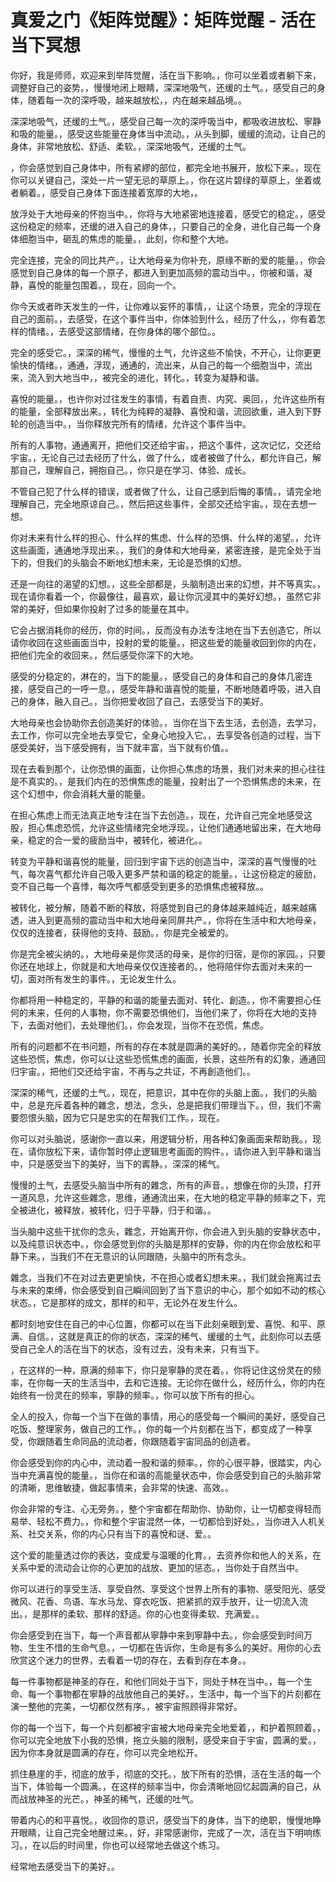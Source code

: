 # 真爱之门《矩阵觉醒》：矩阵觉醒 - 活在当下冥想

你好，我是师师，欢迎来到举阵觉醒，活在当下影响。，你可以坐着或者躺下来，调整好自己的姿势。，慢慢地闭上眼睛，深深地吸气，还缓的土气。，感受自己的身体，随着每一次的深呼吸，越来越放松，，内在越来越品境。。

深深地吸气，还缓的土气。，感受自己每一次的深呼吸当中，都吸收进放松、寧静和吸的能量。，感受这些能量在身体当中流动。，从头到脚，缓缓的流动，让自己的身体，非常地放松、舒适、柔软。，深深地吸气，还缓的土气。

，你会感觉到自己身体中，所有紧繆的部位，都完全地书展开，放松下来。，现在你可以关键自己，深处一片一望无忌的草原上。，你在这片碧绿的草原上，坐着或者躺着。，感受自己身体下面连接着宽厚的大地，。

放浮处于大地母亲的怀抱当中。，你将与大地紧密地连接着，感受它的稳定。，感受这份稳定的频率，还缓的进入自己的身体，，只要自己的全身，进化自己每一个身体细胞当中，砸乱的焦虑的能量。，此刻，你和整个大地。

完全连接，完全的同比共产。，让大地母亲为你补充，原缘不断的爱的能量。，你会感觉到自己身体的每一个原子，都进入到更加高频的震动当中。，你被和谐，凝静，喜悅的能量包围着。，现在，回向一个。

你今天或者昨天发生的一件，让你难以妄怀的事情，，让这个场景，完全的浮现在自己的面前。，去感受，在这个事件当中，你体验到什么，经历了什么，，你有着怎样的情绪。，去感受这部情绪，在你身体的哪个部位。。

完全的感受它。，深深的稀气，慢慢的土气，允许这些不愉快，不开心，让你更更愉快的情绪。，通通，浮现，通通的，流出来，从自己的每一个细胞当中，流出来，流入到大地当中，，被完全的进化，转化。，转变为凝静和谐。

喜悅的能量。，也许你对过往发生的事情，有着自责、内究、奥回，，允许这些所有的能量，全部释放出来。，转化为纯粹的凝静、喜悅和谐，流回欲重，进入到下野轮的创造当中。，当你释放完所有的情绪，允许这个事件当中。

所有的人事物，通通离开，把他们交还给宇宙。，把这个事件，这次记忆，交还给宇宙。，无论自己过去经历了什么，做了什么，或者被做了什么，都允许自己，解那自己，理解自己，拥抱自己。，你只是在学习、体验、成长。

不管自己犯了什么样的错误，或者做了什么，让自己感到后悔的事情。，请完全地理解自己，完全地原谅自己。，然后把这些事件，全部交还给宇宙。，现在去想一想。

你对未来有什么样的担心、什么样的焦虑、什么样的恐惧、什么样的渴望。，允许这些画面，通通地浮现出来。，我们的身体和大地母亲，紧密连接，是完全处于当下的，但我们的头脑会不断地幻想未来，无论是恐惧的幻想。

还是一向往的渴望的幻想。，这些全部都是，头脑制造出来的幻想，并不等真实。，现在请你看着一个，你最像往，最喜欢，最让你沉浸其中的美好幻想。，虽然它非常的美好，但如果你投射了过多的能量在其中。

它会占据消耗你的经历，你的时间。，反而没有办法专注地在当下去创造它，所以请你收回在这些画面当中，投射的爱的能量。，把这些爱的能量收回到你的内在，把他们完全的收回来。，然后感受你深下的大地。

感受的分稳定的，淋在的，当下的能量。，感受自己的身体和自己的身体几密连接，感受自己的一呼一息。，感受年静和谐喜悅的能量，不断地随着呼吸，进入自己的身体，融入自己。，当你把爱收回了自己，去感受当下的美好。

大地母亲也会协助你去创造美好的体验。，当你在当下去生活，去创造，去学习，去工作，你可以完全地去享受它，全身心地投入它。，去享受各创造的过程，当下感受美好，当下感受拥有，当下就丰富，当下就有价值。。

现在去看到那个，让你恐惧的画面，让你担心焦虑的场景，我们对未来的担心往往是不真实的。，是我们内在的恐惧焦虑的能量，投射出了一个恐惧焦虑的未来，在这个幻想中，你会消耗大量的能量。

在担心焦虑上而无法真正地专注在当下去创造。，现在，允许自己完全地感受这股，担心焦虑恐慌，允许这些情绪完全地浮现。，让他们通通地留出来，在大地母亲，稳定的合一爱的疲励当中，被转化，被进化。。

转变为平静和谐喜悦的能量，回归到宇宙下远的创造当中，深深的喜气慢慢的吐气，每次喜气都允许自己吸入更多严禁和谐的稳定的能量。，让这份稳定的疲励，变不自己每一个喜悸，每次呼气都感受到更多的恐惧焦虑被释放。。

被转化，被分解，随着不断的释放，将感觉到自己的身体越来越纯近，越来越痛透，进入到更高频的震动当中和大地母亲同屏共产。，你将在生活中和大地母亲，仅仅的连接者，获得他的支持、鼓励。，你是完全被爱的。

你是完全被尖纳的。，大地母亲是你灵活的母亲，是你的归宿，是你的家园。，只要你还在地球上，你就是和大地母亲仅仅连接者的。，他将陪伴你去面对未来的一切，面对所有发生的事件。，无论发生什么。

你都将用一种稳定的，平静的和谐的能量去面对、转化、創造。，你不需要担心任何的未来，任何的人事物，你不需要恐惧他们，当他们来了，你将在大地的支持下，去面对他们，去处理他们。，你会发现，当你不在恐慌，焦虑。

所有的问题都不在书问题，所有的存在本就是圆满的美好的。，随着你完全的释放这些恐慌，焦虑，你可以让这些恐慌焦虑的画面，长景，这些所有的幻象，通通回归宇宙。，把他们交还给宇宙，不再与之共证，不再創造他们。。

深深的稀气，还缓的土气。，现在，把意识，其中在你的头脑上面。，我们的头脑中，总是充斥着各种的雜念，想法，念头，总是把我们带理当下。，但，我们不需要怨恨头脑，因为它只是忠实的在帮我们工作。，现在。

你可以对头脑说，感谢你一直以来，用逻辑分析，用各种幻象画面来帮助我。，现在，请你放松下来，请你暂时停止逻辑思考画面的购件。，请你进入到平静和谐当中，只是感受当下的美好，当下的寗静。，深深的稀气。

慢慢的土气，去感受头脑当中所有的雜念，所有的声音。，想像在你的头顶，打开一道风息，允许这些雜念，思维，通通流出来，在大地的稳定平静的频率之下，完全被进化，被释放，被转化，归于平静，归于和谐。。

当头脑中这些干扰你的念头，雜念，开始离开你，你会进入到头脑的安静状态中，以及纯意识状态中。，你会感觉到你的头脑是那样的安静，你的内在你会放松和平静下来。，当我们不在无意识的认同跟随，头脑中的所有念头。

雜念，当我们不在对过去更更愉快，不在担心或者幻想未来。，我们就会拖离过去与未来的束缚，你会感受到自己瞬间回到了当下意识的中心，那个如如不动的核心状态。，它是那样的成文，那样的和平，无论外在发生什么。

都时刻地安住在自己的中心位置，你都可以在当下此刻亲眼到爱、喜悦、和平、原满、自信。，这就是真正的你的状态，深深的稀气、缓缓的土气，此刻你可以去感受自己全人的活在当下的状态，没有过去，没有未来，只有当下。

，在这样的一种，原满的频率下，你只是寧静的灵在着。，你将记住这份灵在的频率，在你每一天的生活当中，去和它连接。无论你在做什么，经历什么，你的内在始终有一份灵在的频率，寧静的频率。，你可以放下所有的担心。

全人的投入，你每一个当下在做的事情，用心的感受每一个瞬间的美好，感受自己吃饭、整理家务，做自己的工作。，你的每一个片刻都在当下，都变成了一种享受，你跟随着生命同品的流动者，你跟随着宇宙同品的创造者。

你会感受到你的内心中，流动着一股和谐的频率。，你的心很平静，很踏实，内心当中充满喜悅的能量。，当你在和谐的高能量状态中，你会感受到自己的头脑非常的清晰，思维敏捷，做起事情来，会非常的快速、高效。。

你会非常的专注、心无旁务。，整个宇宙都在帮助你、协助你，让一切都变得轻而易举、轻松不费力。，你和整个宇宙混然一体，一切都恰到好处。，当你进入人机关系、社交关系，你的内心只有当下的喜悅和谜、爱。。

这个爱的能量透过你的表达，变成爱与温暖的化育。，去资养你和他人的关系，在关系中爱的流动会让你的心更加的战放、更加的惩态。，当你处于自然当中。

你可以进行的享受生活、享受自然、享受这个世界上所有的事物、感受阳光、感受微风、花香、鸟语、车水马龙、穿衣吃饭、把紧抓的双手放开，让一切流入流出。，是那样的柔软、那样的舒适。你的心也变得柔软、充满爱。。

你会感受到在当下，每一个声音都从寧静中来到寧静中去。，你会感受到时间万物、生生不惜的生命气息。，一切都在告诉你，生命是有多么的美好。用你的心去欣赏这个迷力的世界，去看着一切的存在，去看到存在本身。。

每一件事物都是神圣的存在，和他们同处于当下，同处于林在当中。，每一个生命、每一个事物都在寧静的战放他自己的美好。，生活中，每一个当下的片刻都在演一整他的完美，一切都仅然有序。，被宇宙照顾得非常好。

你的每一个当下，每一个片刻都被宇宙被大地母亲完全地爱着，，和护着照顾着。，你可以完全地放下小我的恐惧，拖立头脑的限制，感受来自于宇宙，圆满的爱。，因为你本身就是圆满的存在，你可以完全地松开。

抓住悬崖的手，彻底的放手，彻底的交托。，放下所有的恐惧，活在生活的每一个当下，体验每一个圆满。，在这样的频率当中，你会清晰地回忆起圆满的自己，从而战放神圣的光芒。，神圣的稀气，还缓的吐气。

带着内心的和平喜悦。，收回你的意识，感受当下的身体，当下的绝职，慢慢地睁开眼睛，让自己完全地醒过来。，好，非常感谢你，完成了一次，活在当下明响练习。，在以后的时间里，你也可以经常地去做这个练习。

经常地去感受当下的美好。。
